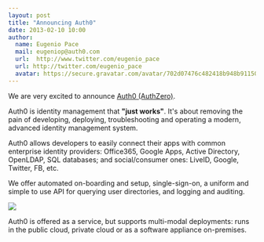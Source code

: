 ```yaml
---
layout: post
title: "Announcing Auth0"
date: 2013-02-10 10:00
author:
  name: Eugenio Pace
  mail: eugeniop@auth0.com
  url:  http://www.twitter.com/eugenio_pace
  url: http://twitter.com/eugenio_pace
  avatar: https://secure.gravatar.com/avatar/702d07476c482418b948b911504137a5?s=60
---
```



We are very excited to announce [Auth0 (AuthZero)](http://www.auth0.com).

Auth0 is identity management that __"just works"__. It's about removing the pain of developing, deploying, troubleshooting and operating a modern, advanced identity management system.

Auth0 allows developers to easily connect their apps with common enterprise identity providers: Office365, Google Apps, Active Directory, OpenLDAP, SQL databases; and social/consumer ones: LiveID, Google, Twitter, FB, etc.

We offer automated on-boarding and setup, single-sign-on, a uniform and simple to use API for querying user directories, and logging and auditing.

![](https://s3.amazonaws.com/blog.auth0.com/img/auth0-hilevel-arch.png)

Auth0 is offered as a service, but supports multi-modal deployments: runs in the public cloud, private cloud or as a software appliance on-premises.

<!-- more -->
